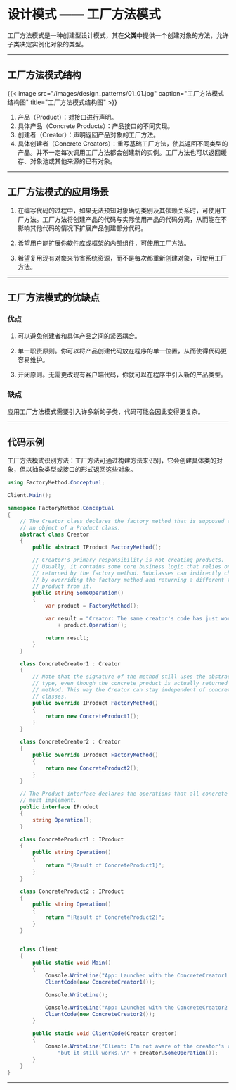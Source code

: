 # 设计模式 —— 工厂方法模式


工厂方法模式是一种创建型设计模式，其在**父类**中提供一个创建对象的方法，允许子类决定实例化对象的类型。

---

## 工厂方法模式结构

{{< image src="/images/design_patterns/01_01.jpg" caption="工厂方法模式结构图" title="工厂方法模式结构图" >}}

1. 产品（Product）：对接口进行声明。
2. 具体产品（Concrete Products）：产品接口的不同实现。
3. 创建者（Creator）：声明返回产品对象的工厂方法。
4. 具体创建者（Concrete Creators）：重写基础工厂方法，使其返回不同类型的产品。并不一定每次调用工厂方法都会创建新的实例。工厂方法也可以返回缓存、对象池或其他来源的已有对象。

---

## 工厂方法模式的应用场景

1. 在编写代码的过程中，如果无法预知对象确切类别及其依赖关系时，可使用工厂方法。工厂方法将创建产品的代码与实际使用产品的代码分离，从而能在不影响其他代码的情况下扩展产品创建部分代码。

2. 希望用户能扩展你软件库或框架的内部组件，可使用工厂方法。

3. 希望复用现有对象来节省系统资源，而不是每次都重新创建对象，可使用工厂方法。

---

## 工厂方法模式的优缺点

### 优点

1. 可以避免创建者和具体产品之间的紧密耦合。

2. 单一职责原则。你可以将产品创建代码放在程序的单一位置，从而使得代码更容易维护。

3. 开闭原则。无需更改现有客户端代码，你就可以在程序中引入新的产品类型。

### 缺点

应用工厂方法模式需要引入许多新的子类，代码可能会因此变得更复杂。

---

## 代码示例

工厂方法模式识别方法：工厂方法可通过构建方法来识别，它会创建具体类的对象，但以抽象类型或接口的形式返回这些对象。

``` C#
using FactoryMethod.Conceptual;

Client.Main();

namespace FactoryMethod.Conceptual
{
    // The Creator class declares the factory method that is supposed to return
    // an object of a Product class.
    abstract class Creator
    {
        public abstract IProduct FactoryMethod();

        // Creator's primary responsibility is not creating products.
        // Usually, it contains some core business logic that relies on Product objects,
        // returned by the factory method. Subclasses can indirectly change that business logic
        // by overriding the factory method and returning a different type of
        // product from it.
        public string SomeOperation()
        {
            var product = FactoryMethod();

            var result = "Creator: The same creator's code has just worked with "
                + product.Operation();

            return result;
        }
    }

    class ConcreteCreator1 : Creator
    {
        // Note that the signature of the method still uses the abstract product
        // type, even though the concrete product is actually returned from the
        // method. This way the Creator can stay independent of concrete product
        // classes.
        public override IProduct FactoryMethod()
        {
            return new ConcreteProduct1();
        }
    }

    class ConcreteCreator2 : Creator
    {
        public override IProduct FactoryMethod()
        {
            return new ConcreteProduct2();
        }
    }

    // The Product interface declares the operations that all concrete products
    // must implement.
    public interface IProduct
    {
        string Operation();
    }

    class ConcreteProduct1 : IProduct
    {
        public string Operation()
        {
            return "{Result of ConcreteProduct1}";
        }
    }

    class ConcreteProduct2 : IProduct
    {
        public string Operation()
        {
            return "{Result of ConcreteProduct2}";
        }
    }


    class Client
    {
        public static void Main()
        {
            Console.WriteLine("App: Launched with the ConcreteCreator1.");
            ClientCode(new ConcreteCreator1());

            Console.WriteLine();

            Console.WriteLine("App: Launched with the ConcreteCreator2.");
            ClientCode(new ConcreteCreator2());
        }

        public static void ClientCode(Creator creator)
        {
            Console.WriteLine("Client: I'm not aware of the creator's class," +
                "but it still works.\n" + creator.SomeOperation());
        }
    }
}
```

---

